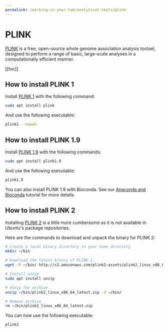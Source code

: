 ```yaml
---
permalink: /working-in-your-lab/analytical-tools/plink
---
```


# PLINK

[PLINK](http://zzz.bwh.harvard.edu/plink/) is a free, open-source whole genome association analysis toolset, designed to perform a range of basic, large-scale analyses in a computationally efficient manner.

[[toc]]

## How to install PLINK 1

Install [PLINK 1](http://zzz.bwh.harvard.edu/plink/) with the following command:

```bash
sudo apt install plink
```

And use the following executable:

```bash
plink1 --noweb
```

## How to install PLINK 1.9

Install [PLINK 1.9](https://www.cog-genomics.org/plink/1.9/) with the following commands:

```bash
sudo apt install plink1.9
```

And use the following executable:

```bash
plink1.9
```

You can also install PLINK 1.9 with Bioconda.
See our [Anaconda and Bioconda](anaconda-and-bioconda) tutorial for more details.

## How to install PLINK 2

Installing [PLINK 2](https://www.cog-genomics.org/plink/2.0/) is a little more cumbersome as it is not available in Ubuntu's package repositories.

Here are the commands to download and unpack the binary for PLINK 2:

```bash
# Create a local binary directory in your home directory
mkdir ~/bin

# Download the latest binary of PLINK 2.
wget -P ~/bin/ http://s3.amazonaws.com/plink2-assets/plink2_linux_x86_64_latest.zip

# Install unzip
sudo apt install unzip

# Unzip the archive
unzip ~/bin/plink2_linux_x86_64_latest.zip -d ~/bin/

# Remove archive
rm ~/bin/plink2_linux_x86_64_latest.zip
```

You can now use the following executable:

```bash
plink2
```
